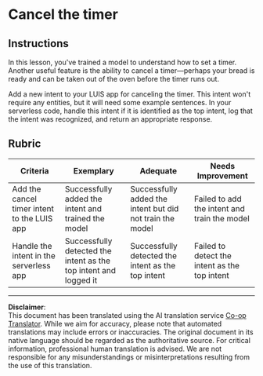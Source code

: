 <!--
CO_OP_TRANSLATOR_METADATA:
{
  "original_hash": "5a7262a0c48dfacdfe1ff91b20bf16fd",
  "translation_date": "2025-08-28T19:17:17+00:00",
  "source_file": "6-consumer/lessons/2-language-understanding/assignment.md",
  "language_code": "en"
}
-->
# Cancel the timer

## Instructions

In this lesson, you've trained a model to understand how to set a timer. Another useful feature is the ability to cancel a timer—perhaps your bread is ready and can be taken out of the oven before the timer runs out.

Add a new intent to your LUIS app for canceling the timer. This intent won't require any entities, but it will need some example sentences. In your serverless code, handle this intent if it is identified as the top intent, log that the intent was recognized, and return an appropriate response.

## Rubric

| Criteria | Exemplary | Adequate | Needs Improvement |
| -------- | --------- | -------- | ----------------- |
| Add the cancel timer intent to the LUIS app | Successfully added the intent and trained the model | Successfully added the intent but did not train the model | Failed to add the intent and train the model |
| Handle the intent in the serverless app | Successfully detected the intent as the top intent and logged it | Successfully detected the intent as the top intent | Failed to detect the intent as the top intent |

---

**Disclaimer**:  
This document has been translated using the AI translation service [Co-op Translator](https://github.com/Azure/co-op-translator). While we aim for accuracy, please note that automated translations may include errors or inaccuracies. The original document in its native language should be regarded as the authoritative source. For critical information, professional human translation is advised. We are not responsible for any misunderstandings or misinterpretations resulting from the use of this translation.